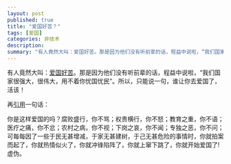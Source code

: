 ```yaml
---
layout: post
published: true
title: "爱国好苦？"
tags: [爱国]
categories: 非技术    
description: 
summary: "有人竟然大叫：爱国好苦。那是因为他们没有听前辈的话，程益中说啦，“我们国家很强大，很伟大，用不着你忧国忧民”。所以，只能说一句，谁让你去爱国了，活该！ 再引用一句话： 你是这样爱国的吗？腐败盛行，你不骂；权贵横行，你不怒；教育之重，你不语；"
---
```

有人竟然大叫：[爱国好苦][Link 1]。那是因为他们没有听前辈的话，程益中说啦，“我们国家很强大，很伟大，用不着你忧国忧民”。所以，只能说一句，谁让你去爱国了，活该！  
  
再[引用][Link 2]一句话：  
  
你是这样爱国的吗？腐败盛行，你不骂；权贵横行，你不怒；教育之重，你不语；医疗之痛，你不忿；农村之病，你不视；下岗之哀，你不闻；专独之恶，你不问； 可每每因了一些于民无甚增减，于家无甚建树，于己无甚危险的事情时，你就拍案而起了，你就热情似火了，你就冲锋陷阵了，你就上窜下跳了，你就开始爱国了! 虚伪。


[Link 1]: http://www.bullog.cn/blogs/wenyunchao/archives/129045.aspx
[Link 2]: http://www.cnbeta.com/articles/54019.htm